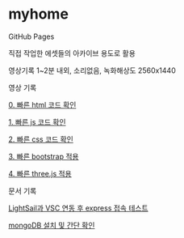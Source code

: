 # myhome
GitHub Pages

직접 작업한 에셋들의 아카이브 용도로 활용

영상기록 1~2분 내외, 소리없음, 녹화해상도 2560x1440

영상 기록

[0. 빠른 html 코드 확인](https://hellogoseknock.github.io/home/video/quick01.mp4)

[1. 빠른 js 코드 확인](https://hellogoseknock.github.io/home/video/quick02.mp4)

[2. 빠른 css 코드 확인](https://hellogoseknock.github.io/home/video/quick03.mp4)

[3. 빠른 bootstrap 적용](https://hellogoseknock.github.io/home/video/quick04.mp4)

[4. 빠른 three.js 적용](https://hellogoseknock.github.io/home/video/quick05.mp4)


문서 기록

<a href="https://hellogoseknock.github.io/home/doc/manual01.html">LightSail과 VSC 연동 후 express 접속 테스트</a>

<a href="https://hellogoseknock.github.io/home/doc/manual02.html">mongoDB 설치 및 간단 확인</a>


